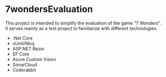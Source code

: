 # 7wondersEvaluation
This project is intended to simplify the evaluation of the game "7 Wonders". It serves mainly as a test project to familiarize with different technologies.
- .Net Core
- xUnit/Moq 
- ASP.NET Razor
- EF Core
- Azure Custom Vision
- SonarCloud
- Coderabbit
